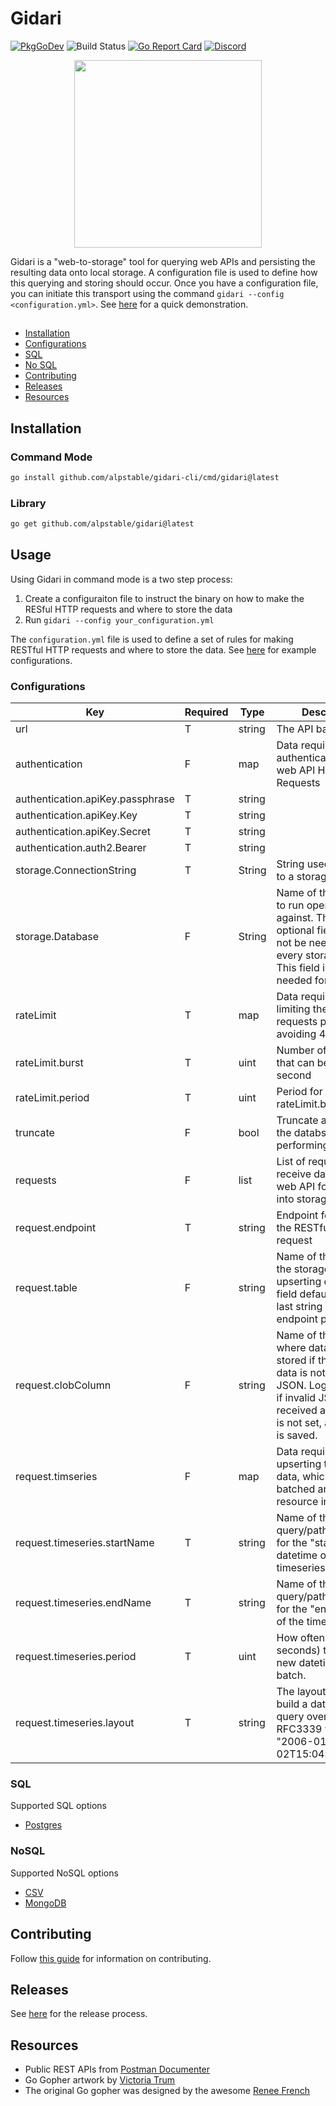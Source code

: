 # Gidari

[![PkgGoDev](https://img.shields.io/badge/go.dev-docs-007d9c?logo=go&logoColor=white)](https://pkg.go.dev/github.com/alpstable/gidari)
![Build Status](https://github.com/alpstable/gidari/actions/workflows/ci.yml/badge.svg)
[![Go Report Card](https://goreportcard.com/badge/github.com/alpstable/gidari)](https://goreportcard.com/report/github.com/alpstable/gidari)
[![Discord](https://img.shields.io/discord/987810353767403550)](https://discord.gg/3jGYQz74s7)

<p align="center"><img src="https://raw.githubusercontent.com/alpstable/gidari/main/etc/assets/gidari-gopher.png" width="300"></p>

Gidari is a "web-to-storage" tool for querying web APIs and persisting the resulting data onto local storage. A configuration file is used to define how this querying and storing should occur. Once you have a configuration file, you can initiate this transport using the command `gidari --config <configuration.yml>`. See [here](https://youtu.be/NgeOJ50IWhY) for a quick demonstration.

##

* [Installation](#installation)
* [Configurations](#configurations)
* [SQL](#sql)
* [No SQL](#nosql)
* [Contributing](#contributing)
* [Releases](#releases)
* [Resources](#resources)

## Installation

### Command Mode

```sh
go install github.com/alpstable/gidari-cli/cmd/gidari@latest
```

### Library

```sh
go get github.com/alpstable/gidari@latest
```

## Usage

Using Gidari in command mode is a two step process:

1. Create a configuraiton file to instruct the binary on how to make the RESful HTTP requests and where to store the data
2. Run `gidari --config your_configuration.yml`

The `configuration.yml` file is used to define a set of rules for making RESTful HTTP requests and where to store the data. See [here](https://github.com/alpstable/gidari/tree/main/e2e/testdata/upsert) for example configurations.

### Configurations

|Key                             |Required|Type  |Description                                                                                                                                                                       |
|--------------------------------|--------|------|----------------------------------------------------------------------------------------------------------------------------------------------------------------------------------|
|url                             |T       |string|The API base URL                                                                                                                                                                  |
|authentication                  |F       |map   |Data required for authenticating the web API HTTP Requests                                                                                                                        |
|authentication.apiKey.passphrase|T       |string|                                                                                                                                                                                  |
|authentication.apiKey.Key       |T       |string|                                                                                                                                                                                  |
|authentication.apiKey.Secret    |T       |string|                                                                                                                                                                                  |
|authentication.auth2.Bearer     |T       |string|                                                                                                                                                                                  |
|storage.ConnectionString        |T       |String|String used to connect to a storage device                                                                                                                                        |
|storage.Database                |F       |String|Name of the database to run operations against. This is an optional field and will not be needed for every storage device. This field is currently needed for MongoDB.            |
|rateLimit                       |T       |map   |Data required for limiting the number of requests per second, avoiding 429 errors                                                                                                 |
|rateLimit.burst                 |T       |uint  |Number of requests that can be made per second                                                                                                                                    |
|rateLimit.period                |T       |uint  |Period for the rateLimit.burst                                                                                                                                                    |
|truncate                        |F       |bool  |Truncate all tables in the databse before performing upserts                                                                                                                      |
|requests                        |F       |list  |List of requests to receive data from the web API for upserting into storage                                                                                                      |
|request.endpoint                |T       |string|Endpoint for making the RESTful API request                                                                                                                                       |
|request.table                   |F       |string|Name of the table in the storage for upserting data. This field defaults to the last string in the endpoint path                                                                  |
|request.clobColumn              |F       |string|Name of the column where data will be stored if the response data is not a valid JSON. Logs a warning if invalid JSON is received and this field is not set, and no data is saved.|
|request.timseries               |F       |map   |Data required for upserting timeseries data, which are batched and can be resource intensive                                                                                      |
|request.timeseries.startName    |T       |string|Name of the query/path parameter for the "start" datetime of the timeseries                                                                                                       |
|request.timeseries.endName      |T       |string|Name of the query/path parameter for the "end" datetime of the timeseries                                                                                                         |
|request.timeseries.period       |T       |uint  |How often (in seconds) to build a new datetime range to batch.                                                                                                                    |
|request.timeseries.layout       |T       |string|The layout for how to build a datetime to query over (e.g. RFC3339 would be "2006-01-02T15:04:05Z07:00")                                                                          |

### SQL

Supported SQL options 

- [Postgres](https://github.com/alpstable/gpostgres)

### NoSQL

Supported NoSQL options 

- [CSV](https://github.com/alpstable/gcsv)
- [MongoDB](https://github.com/alpstable/gmongo)

## Contributing

Follow [this guide](docs/CONTRIBUTING.md) for information on contributing.

## Releases

See [here](docs/release_process.md) for the release process.

## Resources

- Public REST APIs from [Postman Documenter](https://documenter.getpostman.com/view/8854915/Szf7znEe)
- Go Gopher artwork by [Victoria Trum](https://www.fiverr.com/victoria_trum?source=order_page_user_message_link)
- The original Go gopher was designed by the awesome [Renee French](http://reneefrench.blogspot.com/)

